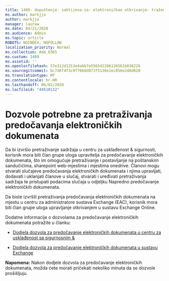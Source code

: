 ```yaml
---
title: 1489- dopuštenje- zahtijeva-za- elektroničkao otkrivanje- traženje
ms.author: markjjo
author: markjjo
manager: lauraw
ms.date: 04/21/2020
ms.audience: Admin
ms.topic: article
ROBOTS: NOINDEX, NOFOLLOW
localization_priority: Normal
ms.collection: Adm_O365
ms.custom: 1489
ms.assetid: ''
ms.openlocfilehash: 57e312d1313e4abb7e556542286126561b836226
ms.sourcegitcommit: bc7d6f4f3c9f7060d073f5130e1ec856e248d020
ms.translationtype: MT
ms.contentlocale: hr-HR
ms.lasthandoff: 06/02/2020
ms.locfileid: "44510132"
---
```

# <a name="permissions-required-for-ediscovery-searches"></a>Dozvole potrebne za pretraživanja predočavanja elektroničkih dokumenata

Da bi izvršio pretraživanje sadržaja u centru za usklađenost & sigurnosti, korisnik mora biti član grupe uloga upravitelja za predočavanje elektroničkih dokumenata, što im omogućuje pretraživanje i postavljanje na poštanskim sandučićima, sharepoint web-mjestima i mjestima onedrive. Članovi mogu stvarati slučajeve predočavanja elektroničkih dokumenata i njima upravljati, dodavati i uklanjati članove u slučaj, stvarati i uređivati pretraživanja sadržaja te pristupati podacima slučaja u odjeljku Napredno predočavanje elektroničkih dokumenata.

Da biste izvršili pretraživanja predočavanja elektroničkih dokumenata na mjestu u centru za administratore sustava Exchange (EAC), korisnik mora biti član grupe uloga upravljanje otkrivanjem u sustavu Exchange Online.

Dodatne informacije o dozvolama za predočavanje elektroničkih dokumenata potražite u članku: 

- [Dodjela dozvola za predočavanje elektroničkih dokumenata u centru za usklađenost sa sigurnosnim &](https://docs.microsoft.com/microsoft-365/compliance/assign-ediscovery-permissions)

- [Dodjela dozvola za predočavanje elektroničkih dokumenata u sustavu Exchange](https://docs.microsoft.com/exchange/security-and-compliance/in-place-ediscovery/assign-ediscovery-permissions)

**Napomena:** Nakon dodjele dozvola za predočavanje elektroničkih dokumenata, možda ćete morati pričekati nekoliko minuta da se dozvole prošišljuju.
